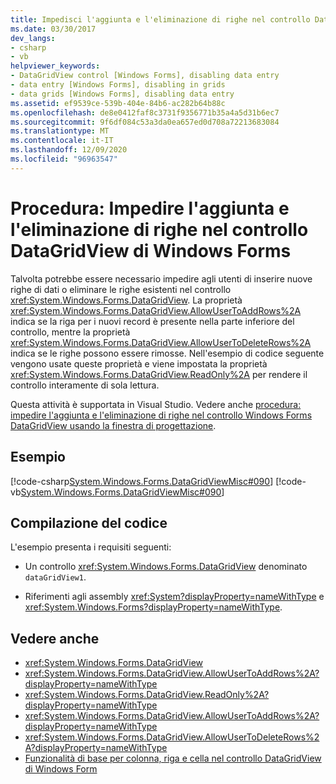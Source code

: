 ```yaml
---
title: Impedisci l'aggiunta e l'eliminazione di righe nel controllo DataGridView
ms.date: 03/30/2017
dev_langs:
- csharp
- vb
helpviewer_keywords:
- DataGridView control [Windows Forms], disabling data entry
- data entry [Windows Forms], disabling in grids
- data grids [Windows Forms], disabling data entry
ms.assetid: ef9539ce-539b-404e-84b6-ac282b64b88c
ms.openlocfilehash: de8e0412faf8c3731f9356771b35a4a5d31b6ec7
ms.sourcegitcommit: 9f6df084c53a3da0ea657ed0d708a72213683084
ms.translationtype: MT
ms.contentlocale: it-IT
ms.lasthandoff: 12/09/2020
ms.locfileid: "96963547"
---
```

# <a name="how-to-prevent-row-addition-and-deletion-in-the-windows-forms-datagridview-control"></a>Procedura: Impedire l'aggiunta e l'eliminazione di righe nel controllo DataGridView di Windows Forms
Talvolta potrebbe essere necessario impedire agli utenti di inserire nuove righe di dati o eliminare le righe esistenti nel controllo <xref:System.Windows.Forms.DataGridView>. La proprietà <xref:System.Windows.Forms.DataGridView.AllowUserToAddRows%2A> indica se la riga per i nuovi record è presente nella parte inferiore del controllo, mentre la proprietà <xref:System.Windows.Forms.DataGridView.AllowUserToDeleteRows%2A> indica se le righe possono essere rimosse. Nell'esempio di codice seguente vengono usate queste proprietà e viene impostata la proprietà <xref:System.Windows.Forms.DataGridView.ReadOnly%2A> per rendere il controllo interamente di sola lettura.  
  
 Questa attività è supportata in Visual Studio. Vedere anche [procedura: impedire l'aggiunta e l'eliminazione di righe nel controllo Windows Forms DataGridView usando la finestra di progettazione](prevent-row-addition-and-deletion-in-the-datagrid-using-the-designer.md).  
  
## <a name="example"></a>Esempio  
 [!code-csharp[System.Windows.Forms.DataGridViewMisc#090](~/samples/snippets/csharp/VS_Snippets_Winforms/System.Windows.Forms.DataGridViewMisc/CS/datagridviewmisc.cs#090)]
 [!code-vb[System.Windows.Forms.DataGridViewMisc#090](~/samples/snippets/visualbasic/VS_Snippets_Winforms/System.Windows.Forms.DataGridViewMisc/VB/datagridviewmisc.vb#090)]  
  
## <a name="compiling-the-code"></a>Compilazione del codice  
 L'esempio presenta i requisiti seguenti:  
  
- Un controllo <xref:System.Windows.Forms.DataGridView> denominato `dataGridView1`.  
  
- Riferimenti agli assembly <xref:System?displayProperty=nameWithType> e <xref:System.Windows.Forms?displayProperty=nameWithType>.  
  
## <a name="see-also"></a>Vedere anche

- <xref:System.Windows.Forms.DataGridView>
- <xref:System.Windows.Forms.DataGridView.AllowUserToAddRows%2A?displayProperty=nameWithType>
- <xref:System.Windows.Forms.DataGridView.ReadOnly%2A?displayProperty=nameWithType>
- <xref:System.Windows.Forms.DataGridView.AllowUserToAddRows%2A?displayProperty=nameWithType>
- <xref:System.Windows.Forms.DataGridView.AllowUserToDeleteRows%2A?displayProperty=nameWithType>
- [Funzionalità di base per colonna, riga e cella nel controllo DataGridView di Windows Form](basic-column-row-and-cell-features-wf-datagridview-control.md)
